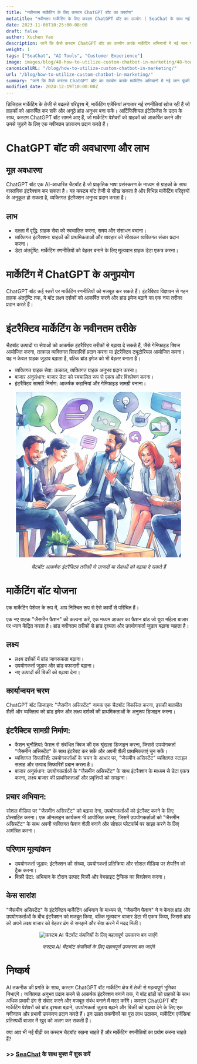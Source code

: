 ```yaml
---
title: "नवीनतम मार्केटिंग के लिए कस्टम ChatGPT बॉट का उपयोग"
metatitle: "नवीनतम मार्केटिंग के लिए कस्टम ChatGPT बॉट का उपयोग | SeaChat के साथ नई पीढ़ी के चैटबॉट श्रृंखला"
date: 2023-11-06T10:25:00-08:00
draft: false
author: Xuchen Yao
description: जानें कि कैसे कस्टम ChatGPT बॉट का उपयोग करके मार्केटिंग अभियानों में नई जान फूंकी जा सकती है। नवीनतम इंटरैक्शन से ब्रांड इमेज बढ़ाने तक, यह लेख आपको मार्केटिंग में AI की असीमित क्षमता दिखाता है।
weight: 1
tags: ["SeaChat", "AI Tools", "Customer Experience"]
image: images/blog/48-how-to-utilize-custom-chatbot-in-marketing/48-how-to-utilize-custom-chatbot-in-marketing.png
canonicalURL: "/blog/how-to-utilize-custom-chatbot-in-marketing/"
url: "/blog/how-to-utilize-custom-chatbot-in-marketing/"
summary: "जानें कि कैसे कस्टम ChatGPT बॉट का उपयोग करके मार्केटिंग अभियानों में नई जान फूंकी जा सकती है। नवीनतम इंटरैक्शन से ब्रांड इमेज बढ़ाने तक, यह लेख आपको मार्केटिंग में AI की असीमित क्षमता दिखाता है।"
modified_date: 2024-12-19T10:00:00Z
---
```


डिजिटल मार्केटिंग के तेजी से बदलते परिदृश्य में, मार्केटिंग एजेंसियां लगातार नई रणनीतियां खोज रही हैं जो ग्राहकों को आकर्षित कर सकें और अनूठे ब्रांड अनुभव बना सकें। आर्टिफिशियल इंटेलिजेंस के उदय के साथ, कस्टम ChatGPT बॉट सामने आए हैं, जो मार्केटिंग पेशेवरों को ग्राहकों को आकर्षित करने और उनसे जुड़ने के लिए एक नवीनतम उपकरण प्रदान करते हैं।

# ChatGPT बॉट की अवधारणा और लाभ

## मूल अवधारणा
ChatGPT बॉट एक AI-आधारित चैटबॉट है जो प्राकृतिक भाषा प्रसंस्करण के माध्यम से ग्राहकों के साथ वास्तविक इंटरैक्शन कर सकता है। यह कस्टम बॉट तेजी से सीख सकता है और विभिन्न मार्केटिंग परिदृश्यों के अनुकूल हो सकता है, व्यक्तिगत इंटरैक्शन अनुभव प्रदान करता है।

## लाभ
- दक्षता में वृद्धि: ग्राहक सेवा को स्वचालित करना, समय और संसाधन बचाना।
- व्यक्तिगत इंटरैक्शन: ग्राहकों की प्राथमिकताओं और व्यवहार को सीखकर व्यक्तिगत संचार प्रदान करना।
- डेटा अंतर्दृष्टि: मार्केटिंग रणनीतियों को बेहतर बनाने के लिए मूल्यवान ग्राहक डेटा एकत्र करना।

# मार्केटिंग में ChatGPT के अनुप्रयोग
ChatGPT बॉट कई स्तरों पर मार्केटिंग रणनीतियों को मजबूत कर सकते हैं। इंटरैक्टिव विज्ञापन से गहन ग्राहक अंतर्दृष्टि तक, ये बॉट लक्ष्य दर्शकों को आकर्षित करने और ब्रांड इमेज बढ़ाने का एक नया तरीका प्रदान करते हैं।

# इंटरैक्टिव मार्केटिंग के नवीनतम तरीके
चैटबॉट उत्पादों या सेवाओं को आकर्षक इंटरैक्टिव तरीकों से बढ़ावा दे सकते हैं, जैसे गेमिफाइड क्विज आयोजित करना, तत्काल व्यक्तिगत सिफारिशें प्रदान करना या इंटरैक्टिव ट्यूटोरियल आयोजित करना। यह न केवल ग्राहक जुड़ाव बढ़ाता है, बल्कि ब्रांड इमेज को भी बेहतर बनाता है।

- व्यक्तिगत ग्राहक सेवा: तत्काल, व्यक्तिगत ग्राहक अनुभव प्रदान करना।
- बाजार अनुसंधान: बाजार डेटा को स्वचालित रूप से एकत्र और विश्लेषण करना।
- इंटरैक्टिव सामग्री निर्माण: आकर्षक कहानियां और गेमिफाइड सामग्री बनाना।

<center>
<img height="450px" src="/images/blog/48-how-to-utilize-custom-chatbot-in-marketing/1-use-custom-chatbot-for-marketing.jpeg" alt="चैटबॉट आकर्षक इंटरैक्टिव तरीकों से उत्पादों या सेवाओं को बढ़ावा दे सकते हैं"/>

*चैटबॉट आकर्षक इंटरैक्टिव तरीकों से उत्पादों या सेवाओं को बढ़ावा दे सकते हैं*
</center>

# मार्केटिंग बॉट योजना

एक मार्केटिंग पेशेवर के रूप में, आप निश्चित रूप से ऐसे कार्यों से परिचित हैं।

एक नए ग्राहक "जैसमीन फैशन" की कल्पना करें, एक मध्यम आकार का फैशन ब्रांड जो युवा महिला बाजार पर ध्यान केंद्रित करता है। ब्रांड नवीनतम तरीकों से ब्रांड दृश्यता और उपयोगकर्ता जुड़ाव बढ़ाना चाहता है।

## लक्ष्य
- लक्ष्य दर्शकों में ब्रांड जागरूकता बढ़ाना।
- उपयोगकर्ता जुड़ाव और ब्रांड वफादारी बढ़ाना।
- नए उत्पादों की बिक्री को बढ़ावा देना।

## कार्यान्वयन चरण
ChatGPT बॉट डिजाइन: "जैसमीन असिस्टेंट" नामक एक चैटबॉट विकसित करना, इसकी बातचीत शैली और व्यक्तित्व को ब्रांड इमेज और लक्ष्य दर्शकों की प्राथमिकताओं के अनुरूप डिजाइन करना।

## इंटरैक्टिव सामग्री निर्माण:
- फैशन चुनौतियां: फैशन से संबंधित क्विज की एक श्रृंखला डिजाइन करना, जिससे उपयोगकर्ता "जैसमीन असिस्टेंट" के साथ इंटरैक्ट कर सकें और अपनी शैली प्राथमिकताएं चुन सकें।
- व्यक्तिगत सिफारिशें: उपयोगकर्ताओं के चयन के आधार पर, "जैसमीन असिस्टेंट" व्यक्तिगत स्टाइल सलाह और उत्पाद सिफारिशें प्रदान करता है।
- बाजार अनुसंधान: उपयोगकर्ताओं के "जैसमीन असिस्टेंट" के साथ इंटरैक्शन के माध्यम से डेटा एकत्र करना, लक्ष्य बाजार की प्राथमिकताओं और प्रवृत्तियों को समझना।

## प्रचार अभियान:
सोशल मीडिया पर "जैसमीन असिस्टेंट" को बढ़ावा देना, उपयोगकर्ताओं को इंटरैक्ट करने के लिए प्रोत्साहित करना। एक ऑनलाइन कार्यक्रम भी आयोजित करना, जिसमें उपयोगकर्ताओं को "जैसमीन असिस्टेंट" के साथ अपनी व्यक्तिगत फैशन शैली बनाने और सोशल प्लेटफॉर्म पर साझा करने के लिए आमंत्रित करना।

## परिणाम मूल्यांकन
- उपयोगकर्ता जुड़ाव: इंटरैक्शन की संख्या, उपयोगकर्ता प्रतिक्रिया और सोशल मीडिया पर शेयरिंग को ट्रैक करना।
- बिक्री डेटा: अभियान के दौरान उत्पाद बिक्री और वेबसाइट ट्रैफिक का विश्लेषण करना।

## केस सारांश
"जैसमीन असिस्टेंट" के इंटरैक्टिव मार्केटिंग अभियान के माध्यम से, "जैसमीन फैशन" ने न केवल ब्रांड और उपयोगकर्ताओं के बीच इंटरैक्शन को मजबूत किया, बल्कि मूल्यवान बाजार डेटा भी एकत्र किया, जिससे ब्रांड को अपने लक्ष्य बाजार को बेहतर ढंग से समझने और सेवा करने में मदद मिली।

<center>
<img height="450px" src="/images/blog/48-how-to-utilize-custom-chatbot-in-marketing/2-custom-chatbot-for-new-marketing-strategyy.jpeg" alt="कस्टम AI चैटबॉट कंपनियों के लिए महत्वपूर्ण उपकरण बन जाएंगे"/>

*कस्टम AI चैटबॉट कंपनियों के लिए महत्वपूर्ण उपकरण बन जाएंगे*
</center>

# निष्कर्ष
AI तकनीक की प्रगति के साथ, कस्टम ChatGPT बॉट मार्केटिंग क्षेत्र में तेजी से महत्वपूर्ण भूमिका निभाएंगे। व्यक्तिगत अनुभव प्रदान करने से आकर्षक इंटरैक्शन बनाने तक, ये बॉट ब्रांडों को ग्राहकों के साथ अधिक प्रभावी ढंग से संवाद करने और मजबूत संबंध बनाने में मदद करेंगे। कस्टम ChatGPT बॉट मार्केटिंग पेशेवरों को ब्रांड दृश्यता बढ़ाने, उपयोगकर्ता जुड़ाव बढ़ाने और बिक्री को बढ़ावा देने के लिए एक नवीनतम और प्रभावी उपकरण प्रदान करते हैं। इन उन्नत तकनीकों का पूरा लाभ उठाकर, मार्केटिंग एजेंसियां प्रतिस्पर्धी बाजार में खुद को अलग कर सकती हैं।

क्या आप भी नई पीढ़ी का कस्टम चैटबॉट रखना चाहते हैं और मार्केटिंग रणनीतियों का प्रयोग करना चाहते हैं?

### >> [SeaChat](https://chat.seasalt.ai/?utm_source=blog) के साथ मुफ्त में शुरू करें 